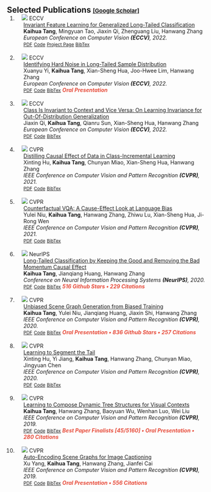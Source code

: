 <h2 id="publications" style="margin: 2px 0px -15px;">Selected Publications <a href="https://scholar.google.com/citations?user=WuO1sSkAAAAJ&hl=en" target="_blank" style="font-size:15px;">[Google Scholar]</a></h2>

<div class="publications">
<ol class="bibliography">



<li>
<div class="pub-row">

  <div class="col-sm-3 abbr" style="position: relative;padding-right: 15px;padding-left: 15px;">
    <img src="assets/img/paper_2022_eccv_inv.png" class="teaser img-fluid z-depth-1">
    <abbr class="badge">ECCV</abbr>
  </div>

  <div class="col-sm-9" style="position: relative;width: 100%;padding-right: 15px;padding-left: 20px;">
    <div class="title"><a href="https://arxiv.org/pdf/2207.09504.pdf" target="_blank">Invariant Feature Learning for Generalized Long-Tailed Classification</a></div>
    <div class="author"><strong>Kaihua Tang</strong>, Mingyuan Tao, Jiaxin Qi, Zhenguang Liu, Hanwang Zhang</div>
    <div class="periodical"><em>European Conference on Computer Vision <strong>(ECCV)</strong>, 2022.</em></div>
    <div class="links">
      <a href="https://arxiv.org/pdf/2207.09504.pdf" class="btn btn-sm z-depth-0" role="button" target="_blank" style="font-size:12px;">PDF</a>
      <a href="https://github.com/KaihuaTang/Generalized-Long-Tailed-Benchmarks.pytorch" class="btn btn-sm z-depth-0" role="button" target="_blank" style="font-size:12px;">Code</a>
      <a href="https://kaihuatang.github.io/Generalized-Long-Tailed-Benchmarks.pytorch/" class="btn btn-sm z-depth-0" role="button" target="_blank" style="font-size:12px;">Project Page</a>
      <a href="https://dblp.uni-trier.de/rec/conf/eccv/TangTQLZ22.html?view=bibtex" class="btn btn-sm z-depth-0" role="button" target="_blank" style="font-size:12px;">BibTex</a>
      <!--
      <strong><i style="color:#e74d3c">Oral Presentation</i></strong>
       -->
    </div>
  </div>
  
</div>
</li>
  
<br>



<li>
<div class="pub-row">

  <div class="col-sm-3 abbr" style="position: relative;padding-right: 15px;padding-left: 15px;">
    <img src="assets/img/paper_2022_eccv_noise.png" class="teaser img-fluid z-depth-1">
    <abbr class="badge">ECCV</abbr>
  </div>

  <div class="col-sm-9" style="position: relative;width: 100%;padding-right: 15px;padding-left: 20px;">
    <div class="title"><a href="https://arxiv.org/pdf/2207.13378.pdf" target="_blank">Identifying Hard Noise in Long-Tailed Sample Distribution</a></div>
    <div class="author">Xuanyu Yi, <strong>Kaihua Tang</strong>, Xian-Sheng Hua, Joo-Hwee Lim, Hanwang Zhang</div>
    <div class="periodical"><em>European Conference on Computer Vision <strong>(ECCV)</strong>, 2022.</em></div>
    <div class="links">
      <a href="https://arxiv.org/pdf/2207.13378.pdf" class="btn btn-sm z-depth-0" role="button" target="_blank" style="font-size:12px;">PDF</a>
      <a href="https://github.com/yxymessi/H2E-Framework" class="btn btn-sm z-depth-0" role="button" target="_blank" style="font-size:12px;">Code</a>
      <a href="https://dblp.uni-trier.de/rec/conf/eccv/YiT0LZ22.html?view=bibtex" class="btn btn-sm z-depth-0" role="button" target="_blank" style="font-size:12px;">BibTex</a>
      <strong><i style="color:#e74d3c">Oral Presentation</i></strong>
    </div>
  </div>
  
</div>
</li>
  
<br>



<li>
<div class="pub-row">

  <div class="col-sm-3 abbr" style="position: relative;padding-right: 15px;padding-left: 15px;">
    <img src="assets/img/paper_2022_eccv_irm.png" class="teaser img-fluid z-depth-1">
    <abbr class="badge">ECCV</abbr>
  </div>

  <div class="col-sm-9" style="position: relative;width: 100%;padding-right: 15px;padding-left: 20px;">
    <div class="title"><a href="https://arxiv.org/pdf/2208.03462.pdf" target="_blank">Class Is Invariant to Context and Vice Versa: On Learning Invariance for Out-Of-Distribution Generalization</a></div>
    <div class="author">Jiaxin Qi, <strong>Kaihua Tang</strong>, Qianru Sun, Xian-Sheng Hua, Hanwang Zhang</div>
    <div class="periodical"><em>European Conference on Computer Vision <strong>(ECCV)</strong>, 2022.</em></div>
    <div class="links">
      <a href="https://arxiv.org/pdf/2208.03462.pdf" class="btn btn-sm z-depth-0" role="button" target="_blank" style="font-size:12px;">PDF</a>
      <a href="https://github.com/simpleshinobu/IRMCon" class="btn btn-sm z-depth-0" role="button" target="_blank" style="font-size:12px;">Code</a>
      <a href="https://dblp.uni-trier.de/rec/conf/eccv/QiTSHZ22.html?view=bibtex" class="btn btn-sm z-depth-0" role="button" target="_blank" style="font-size:12px;">BibTex</a>
      <!--
      <strong><i style="color:#e74d3c">Oral Presentation</i></strong>
       -->
    </div>
  </div>
  
</div>
</li>
  
<br>



<li>
<div class="pub-row">

  <div class="col-sm-3 abbr" style="position: relative;padding-right: 15px;padding-left: 15px;">
    <img src="assets/img/paper_2021_cvpr_cil.png" class="teaser img-fluid z-depth-1">
    <abbr class="badge">CVPR</abbr>
  </div>

  <div class="col-sm-9" style="position: relative;width: 100%;padding-right: 15px;padding-left: 20px;">
    <div class="title"><a href="https://arxiv.org/pdf/2103.01737.pdf" target="_blank">Distilling Causal Effect of Data in Class-Incremental Learning</a></div>
    <div class="author">Xinting Hu, <strong>Kaihua Tang</strong>, Chunyan Miao, Xian-Sheng Hua, Hanwang Zhang</div>
    <div class="periodical"><em>IEEE Conference on Computer Vision and Pattern Recognition <strong>(CVPR)</strong>, 2021.</em></div>
    <div class="links">
      <a href="https://arxiv.org/pdf/2103.01737.pdf" class="btn btn-sm z-depth-0" role="button" target="_blank" style="font-size:12px;">PDF</a>
      <a href="https://github.com/JoyHuYY1412/DDE_CIL" class="btn btn-sm z-depth-0" role="button" target="_blank" style="font-size:12px;">Code</a>
      <a href="https://dblp.uni-trier.de/rec/conf/cvpr/HuTM0Z21.html?view=bibtex" class="btn btn-sm z-depth-0" role="button" target="_blank" style="font-size:12px;">BibTex</a>
      <!--
      <strong><i style="color:#e74d3c">Oral Presentation</i></strong>
       -->
    </div>
  </div>
  
</div>
</li>
  
<br>



<li>
<div class="pub-row">

  <div class="col-sm-3 abbr" style="position: relative;padding-right: 15px;padding-left: 15px;">
    <img src="assets/img/paper_2021_cvpr_vqa.png" class="teaser img-fluid z-depth-1">
    <abbr class="badge">CVPR</abbr>
  </div>

  <div class="col-sm-9" style="position: relative;width: 100%;padding-right: 15px;padding-left: 20px;">
    <div class="title"><a href="https://arxiv.org/pdf/2006.04315.pdf" target="_blank">Counterfactual VQA: A Cause-Effect Look at Language Bias</a></div>
    <div class="author">Yulei Niu, <strong>Kaihua Tang</strong>, Hanwang Zhang, Zhiwu Lu, Xian-Sheng Hua, Ji-Rong Wen</div>
    <div class="periodical"><em>IEEE Conference on Computer Vision and Pattern Recognition <strong>(CVPR)</strong>, 2021.</em></div>
    <div class="links">
      <a href="https://arxiv.org/pdf/2006.04315.pdf" class="btn btn-sm z-depth-0" role="button" target="_blank" style="font-size:12px;">PDF</a>
      <a href="https://github.com/yuleiniu/cfvqa" class="btn btn-sm z-depth-0" role="button" target="_blank" style="font-size:12px;">Code</a>
      <a href="https://dblp.uni-trier.de/rec/conf/cvpr/NiuTZL0W21.html?view=bibtex" class="btn btn-sm z-depth-0" role="button" target="_blank" style="font-size:12px;">BibTex</a>
      <!--
      <strong><i style="color:#e74d3c">Oral Presentation</i></strong>
       -->
    </div>
  </div>
  
</div>
</li>
  
<br>


<li>
<div class="pub-row">

  <div class="col-sm-3 abbr" style="position: relative;padding-right: 15px;padding-left: 15px;">
    <img src="assets/img/paper_2020_neurips_lt.png" class="teaser img-fluid z-depth-1">
    <abbr class="badge">NeurIPS</abbr>
  </div>

  <div class="col-sm-9" style="position: relative;width: 100%;padding-right: 15px;padding-left: 20px;">
    <div class="title"><a href="https://arxiv.org/pdf/2009.12991.pdf" target="_blank">Long-Tailed Classification by Keeping the Good and Removing the Bad Momentum Causal Effect</a></div>
    <div class="author"><strong>Kaihua Tang</strong>, Jianqiang Huang, Hanwang Zhang</div>
    <div class="periodical"><em>Conference on Neural Information Processing Systems <strong>(NeurIPS)</strong>, 2020.</em></div>
    <div class="links">
      <a href="https://arxiv.org/pdf/2009.12991.pdf" class="btn btn-sm z-depth-0" role="button" target="_blank" style="font-size:12px;">PDF</a>
      <a href="https://github.com/KaihuaTang/Long-Tailed-Recognition.pytorch" class="btn btn-sm z-depth-0" role="button" target="_blank" style="font-size:12px;">Code</a>
      <a href="https://dblp.uni-trier.de/rec/conf/nips/TangHZ20.html?view=bibtex" class="btn btn-sm z-depth-0" role="button" target="_blank" style="font-size:12px;">BibTex</a>
      <strong><i style="color:#e74d3c">516 Github Stars • 229 Citations</i></strong>
    </div>
  </div>
  
</div>
</li>
  
<br>



<li>
<div class="pub-row">

  <div class="col-sm-3 abbr" style="position: relative;padding-right: 15px;padding-left: 15px;">
    <img src="assets/img/paper_2020_cvpr_usgg.png" class="teaser img-fluid z-depth-1">
    <abbr class="badge">CVPR</abbr>
  </div>

  <div class="col-sm-9" style="position: relative;width: 100%;padding-right: 15px;padding-left: 20px;">
    <div class="title"><a href="https://arxiv.org/pdf/2002.11949.pdf" target="_blank">Unbiased Scene Graph Generation from Biased Training</a></div>
    <div class="author"><strong>Kaihua Tang</strong>, Yulei Niu, Jianqiang Huang, Jiaxin Shi, Hanwang Zhang</div>
    <div class="periodical"><em>IEEE Conference on Computer Vision and Pattern Recognition <strong>(CVPR)</strong>, 2020.</em></div>
    <div class="links">
      <a href="https://arxiv.org/pdf/2002.11949.pdf" class="btn btn-sm z-depth-0" role="button" target="_blank" style="font-size:12px;">PDF</a>
      <a href="https://github.com/KaihuaTang/Scene-Graph-Benchmark.pytorch" class="btn btn-sm z-depth-0" role="button" target="_blank" style="font-size:12px;">Code</a>
      <a href="https://dblp.uni-trier.de/rec/conf/cvpr/TangNHSZ20.html?view=bibtex" class="btn btn-sm z-depth-0" role="button" target="_blank" style="font-size:12px;">BibTex</a>
      <strong><i style="color:#e74d3c">Oral Presentation • 836 Github Stars • 257 Citations</i></strong>
    </div>
  </div>
  
</div>
</li>
  
<br>



<li>
<div class="pub-row">

  <div class="col-sm-3 abbr" style="position: relative;padding-right: 15px;padding-left: 15px;">
    <img src="assets/img/paper_2020_cvpr_l2st.png" class="teaser img-fluid z-depth-1">
    <abbr class="badge">CVPR</abbr>
  </div>

  <div class="col-sm-9" style="position: relative;width: 100%;padding-right: 15px;padding-left: 20px;">
    <div class="title"><a href="https://arxiv.org/pdf/2004.00900.pdf" target="_blank">Learning to Segment the Tail</a></div>
    <div class="author">Xinting Hu, Yi Jiang, <strong>Kaihua Tang</strong>, Hanwang Zhang, Chunyan Miao, Jingyuan Chen</div>
    <div class="periodical"><em>IEEE Conference on Computer Vision and Pattern Recognition <strong>(CVPR)</strong>, 2020.</em></div>
    <div class="links">
      <a href="https://arxiv.org/pdf/2004.00900.pdf" class="btn btn-sm z-depth-0" role="button" target="_blank" style="font-size:12px;">PDF</a>
      <a href="https://github.com/JoyHuYY1412/LST_LVIS" class="btn btn-sm z-depth-0" role="button" target="_blank" style="font-size:12px;">Code</a>
      <a href="https://dblp.uni-trier.de/rec/conf/cvpr/HuJTCMZ20.html?view=bibtex" class="btn btn-sm z-depth-0" role="button" target="_blank" style="font-size:12px;">BibTex</a>
      <!--
      <strong><i style="color:#e74d3c">Oral Presentation</i></strong>
       -->
    </div>
  </div>
  
</div>
</li>
  
<br>



<li>
<div class="pub-row">

  <div class="col-sm-3 abbr" style="position: relative;padding-right: 15px;padding-left: 15px;">
    <img src="assets/img/paper_2019_cvpr_vctree.png" class="teaser img-fluid z-depth-1">
    <abbr class="badge">CVPR</abbr>
  </div>

  <div class="col-sm-9" style="position: relative;width: 100%;padding-right: 15px;padding-left: 20px;">
    <div class="title"><a href="https://arxiv.org/pdf/1812.01880.pdf" target="_blank">Learning to Compose Dynamic Tree Structures for Visual Contexts</a></div>
    <div class="author"><strong>Kaihua Tang</strong>, Hanwang Zhang, Baoyuan Wu, Wenhan Luo, Wei Liu</div>
    <div class="periodical"><em>IEEE Conference on Computer Vision and Pattern Recognition <strong>(CVPR)</strong>, 2019.</em></div>
    <div class="links">
      <a href="https://arxiv.org/pdf/1812.01880.pdf" class="btn btn-sm z-depth-0" role="button" target="_blank" style="font-size:12px;">PDF</a>
      <a href="https://github.com/KaihuaTang/VCTree-Scene-Graph-Generation" class="btn btn-sm z-depth-0" role="button" target="_blank" style="font-size:12px;">Code</a>
      <a href="https://dblp.uni-trier.de/rec/conf/cvpr/TangZWLL19.html?view=bibtex" class="btn btn-sm z-depth-0" role="button" target="_blank" style="font-size:12px;">BibTex</a>
      <strong><i style="color:#e74d3c">Best Paper Finalists [45/5160] • Oral Presentation • 280 Citations</i></strong>
    </div>
  </div>
  
</div>
</li>
  
<br>



<li>
<div class="pub-row">

  <div class="col-sm-3 abbr" style="position: relative;padding-right: 15px;padding-left: 15px;">
    <img src="assets/img/paper_2019_cvpr_sgae.png" class="teaser img-fluid z-depth-1">
    <abbr class="badge">CVPR</abbr>
  </div>

  <div class="col-sm-9" style="position: relative;width: 100%;padding-right: 15px;padding-left: 20px;">
    <div class="title"><a href="https://arxiv.org/pdf/1812.02378.pdf" target="_blank">Auto-Encoding Scene Graphs for Image Captioning</a></div>
    <div class="author">Xu Yang, <strong>Kaihua Tang</strong>, Hanwang Zhang, Jianfei Cai</div>
    <div class="periodical"><em>IEEE Conference on Computer Vision and Pattern Recognition <strong>(CVPR)</strong>, 2019.</em></div>
    <div class="links">
      <a href="https://arxiv.org/pdf/1812.02378.pdf" class="btn btn-sm z-depth-0" role="button" target="_blank" style="font-size:12px;">PDF</a>
      <a href="https://github.com/yangxuntu/SGAE" class="btn btn-sm z-depth-0" role="button" target="_blank" style="font-size:12px;">Code</a>
      <a href="https://dblp.uni-trier.de/rec/conf/cvpr/YangTZC19.html?view=bibtex" class="btn btn-sm z-depth-0" role="button" target="_blank" style="font-size:12px;">BibTex</a>
      <strong><i style="color:#e74d3c">Oral Presentation • 556 Citations</i></strong>
    </div>
  </div>
  
</div>
</li>
  
<br>



</ol>
</div>